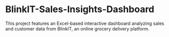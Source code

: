# BlinkIT-Sales-Insights-Dashboard
This project features an Excel-based interactive dashboard analyzing sales and customer data from BlinkIT, an online grocery delivery platform.
